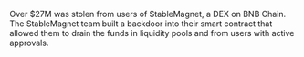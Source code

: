 Over $27M was stolen from users of StableMagnet, a DEX on BNB Chain. The StableMagnet team built a backdoor into their smart contract that allowed them to drain the funds in liquidity pools and from users with active approvals.
